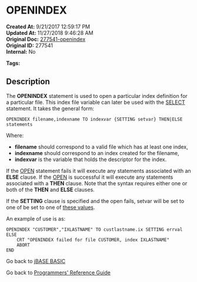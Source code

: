 # OPENINDEX

**Created At:** 9/21/2017 12:59:17 PM  
**Updated At:** 11/27/2018 9:46:28 AM  
**Original Doc:** [277541-openindex](https://docs.jbase.com/36868-jbase-basic/277541-openindex)  
**Original ID:** 277541  
**Internal:** No  

**Tags:**
<badge text='file handling' vertical='middle' />
<badge text='file indexing' vertical='middle' />
<badge text='record handling' vertical='middle' />

## Description

The **OPENINDEX** statement is used to open a particular index definition for a particular file. This index file variable can later be used with the [SELECT](./../select) statement. It takes the general form:

```
OPENINDEX filename,indexname TO indexvar {SETTING setvar} THEN|ELSE statements
```

Where:

- **filename** should correspond to a valid file which has at least one index,
- **indexname** should correspond to an index created for the filename,
- **indexvar** is the variable that holds the descriptor for the index.

If the [OPEN](./../open) statement fails it will execute any statements associated with an **ELSE** clause. If the [OPEN](./../open) is successful it will execute any statements associated with a **THEN** clause. Note that the syntax requires either one or both of the **THEN** and **ELSE** clauses.

If the **SETTING** clause is specified and the open fails, setvar will be set to one of be set to one of [these values](./../incremental-file-errors).

An example of use is as:

```
OPENINDEX "CUSTOMER","IXLASTNAME" TO custlastname.ix SETTING errval ELSE
    CRT "OPENINDEX failed for file CUSTOMER, index IXLASTNAME"
    ABORT
END
```

Go back to [jBASE BASIC](./../README.md)

Go back to [Programmers' Reference Guide](./../../reference-guides/jbc/README.md)
